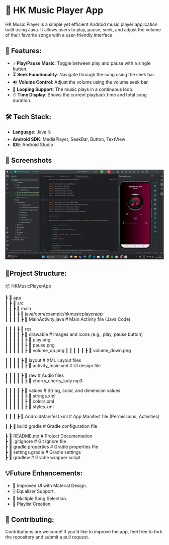 # 🎵 HK Music Player App

HK Music Player is a simple yet efficient Android music player application built using Java. It allows users to play, pause, seek, and adjust the volume of their favorite songs with a user-friendly interface.

## 📱 Features:

- 🎶 **Play/Pause Music**: Toggle between play and pause with a single button.
- ⏳ **Seek Functionality**: Navigate through the song using the seek bar.
- 🔊 **Volume Control**: Adjust the volume using the volume seek bar.
- 🔁 **Looping Support**: The music plays in a continuous loop.
- ⏱ **Time Display**: Shows the current playback time and total song duration.

## 🛠️ Tech Stack:

- **Language**: Java ☕
- **Android SDK**: MediaPlayer, SeekBar, Button, TextView
- **IDE**: Android Studio

## 📸 Screenshots

![Music Player UI](https://github.com/Harshal-25C/HkMusicPlayerApp/blob/main/HkMusicPlayerApp.png)

## 🚀Project Structure: 

📦 HKMusicPlayerApp  

 ┣ 📂 app  
 ┃ ┣ 📂 src  
 ┃ ┃ ┣ 📂 main  
 ┃ ┃ ┃ ┣ 📂 java/com/example/hkmusicplayerapp  
 ┃ ┃ ┃ ┃ ┣ 📜 MainActivity.java          # Main Activity file (Java Code)  

 ┃ ┃ ┃ ┣ 📂 res  
 ┃ ┃ ┃ ┃ ┣ 📂 drawable                   # Images and icons (e.g., play, pause button)  
 ┃ ┃ ┃ ┃ ┃ ┣ 📜 play.png  
 ┃ ┃ ┃ ┃ ┃ ┣ 📜 pause.png  
 ┃ ┃ ┃ ┃ ┃ ┣ 📜 volume_up.png
 ┃ ┃ ┃ ┃ ┃ ┣ 📜 volume_down.png  

 ┃ ┃ ┃ ┃ ┣ 📂 layout                     # XML Layout files  
 ┃ ┃ ┃ ┃ ┃ ┣ 📜 activity_main.xml        # UI design file  

 ┃ ┃ ┃ ┃ ┣ 📂 raw                        # Audio files  
 ┃ ┃ ┃ ┃ ┃ ┣ 📜 cherry_cherry_lady.mp3  

 ┃ ┃ ┃ ┃ ┣ 📂 values                     # String, color, and dimension values  
 ┃ ┃ ┃ ┃ ┃ ┣ 📜 strings.xml  
 ┃ ┃ ┃ ┃ ┃ ┣ 📜 colors.xml  
 ┃ ┃ ┃ ┃ ┃ ┣ 📜 styles.xml  

 ┃ ┃ ┃ ┣ 📜 AndroidManifest.xml          # App Manifest file (Permissions, Activities)  

 ┃ ┣ 📜 build.gradle                     # Gradle configuration file  

 ┣ 📜 README.md                          # Project Documentation  
 ┣ 📜 .gitignore                         # Git Ignore file  
 ┣ 📜 gradle.properties                  # Gradle properties file  
 ┣ 📜 settings.gradle                    # Gradle settings  
 ┣ 📜 gradlew                            # Gradle wrapper script  

## 💡Future Enhancements:
- 🎨 Improved UI with Material Design.
- 🎚️ Equalizer Support.
- 📂 Multiple Song Selection.
- 🎼 Playlist Creation.

## 🤝 Contributing:
Contributions are welcome! If you'd like to improve the app, feel free to fork the repository and submit a pull request.


